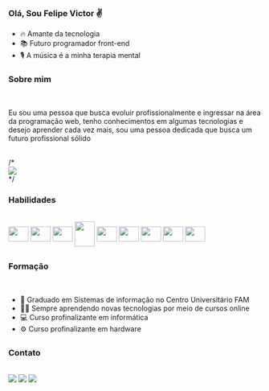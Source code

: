 ### Olá, Sou Felipe Victor ✌ </br>


- 🔥 Amante da tecnologia
- 📚 Futuro programador front-end
- 🎙 A música é a minha terapia mental

<h3>Sobre mim</h3><br>
  <p>Eu sou uma pessoa que busca evoluir profissionalmente e ingressar na área da programação web, tenho conhecimentos em algumas tecnologias e desejo aprender cada vez mais, sou uma pessoa dedicada que busca um futuro profissional sólido</p>
  </br>
/*
<div>
    <source
    srcset="https://github-readme-stats.vercel.app/api?username=anuraghazra&show_icons=true&theme=dracula "
    media="(prefers-color-scheme: dracula )"
  />
  <source
    srcset="https://github-readme-stats.vercel.app/api?username=dev-instict&show_icons=true"
    media="(prefers-color-scheme: dracula ), (prefers-color-scheme: no-preference)"
  />
  <img src="https://github-readme-stats.vercel.app/api?username=dev-instict&show_icons=true" />
</div>
*/
<h3>Habilidades</h3><br>

<div style="display: inline-block">
    <img align="center" height="30" width="40" src="https://cdn.jsdelivr.net/gh/devicons/devicon/icons/git/git-original.svg" />
    <img align="center" height="30" width="40" src="https://cdn.jsdelivr.net/gh/devicons/devicon/icons/html5/html5-original.svg" />
    <img align="center" height="30" width="40" src="https://cdn.jsdelivr.net/gh/devicons/devicon/icons/css3/css3-original.svg" />
    <img align="center" height="50" width="40" src="https://cdn.jsdelivr.net/gh/devicons/devicon/icons/bootstrap/bootstrap-original.svg" />  
    <img align="center" height="30" width="40" src="https://cdn.jsdelivr.net/gh/devicons/devicon/icons/javascript/javascript-original.svg" />
    <img align="center" height="30" width="40" src="https://cdn.jsdelivr.net/gh/devicons/devicon/icons/angularjs/angularjs-plain.svg" />
    <img align="center" height="30" width="40" src="https://cdn.jsdelivr.net/gh/devicons/devicon/icons/mysql/mysql-original.svg" />
    <img align="center" height="30" width="40" src="https://cdn.jsdelivr.net/gh/devicons/devicon/icons/wordpress/wordpress-plain.svg" />
    <img align="center" height="30" width="40" src="https://cdn.jsdelivr.net/gh/devicons/devicon/icons/ubuntu/ubuntu-plain.svg" />
</div>

##
<h3>Formação</h3><br>

 - 🏫 Graduado em Sistemas de informação no Centro Universitário FAM
 - 👩‍💻 Sempre aprendendo novas tecnologias por meio de cursos online
 - 💻 Curso profinalizante em informática
 - ⚙ Curso profinalizante em hardware

##
<h3>Contato</h3><br>

<div> 
  <a href="https://dev-instict.github.io/portfolio/" target="_blank"><img src="https://img.shields.io/badge/Portfolio-%23000000.svg?style=for-the-badge&logo=firefox&logoColor=#FF7139" target="_blank"></a> 
  <a href = "mailto:felipe.victor875@gmail.com"><img src="https://img.shields.io/badge/-Gmail-%23333?style=for-the-badge&logo=gmail&logoColor=white" target="_blank"></a>
  <a href="https://www.linkedin.com/in/felipe-victor" target="_blank"><img src="https://img.shields.io/badge/-LinkedIn-%230077B5?style=for-the-badge&logo=linkedin&logoColor=white" target="_blank"></a> 
</div>
